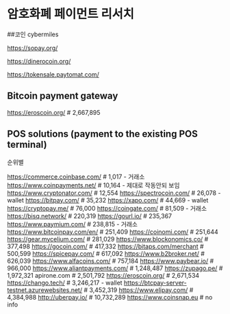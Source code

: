 # 암호화폐 페이먼트 리서치
##코인
cybermiles

https://sopay.org/

https://dinerocoin.org/

https://tokensale.paytomat.com/

## Bitcoin payment gateway
https://eroscoin.org/ # 2,667,895

## POS solutions (payment to the existing POS terminal)

순위별

https://commerce.coinbase.com/ # 1,017 - 거래소
https://www.coinpayments.net/ # 10,164 - 제대로 작동안되 보임
https://www.cryptonator.com/ # 12,554
https://spectrocoin.com/ # 26,078 - wallet
https://bitpay.com/ # 35,232
https://xapo.com/ # 44,669 - wallet
https://cryptopay.me/ # 76,000
https://coingate.com/ # 81,509 - 거래소
https://bisq.network/ # 220,319
https://gourl.io/ # 235,367
https://www.paymium.com/ # 238,815 - 거래소
https://www.bitcoinpay.com/en/ # 251,409
https://coinomi.com/ # 251,644
https://gear.mycelium.com/ # 281,029
https://www.blockonomics.co/ # 377,498
https://gocoin.com/ # 417,332
https://bitaps.com/merchant # 500,599
https://spicepay.com/ # 617,092
https://www.b2broker.net/ # 626,039
https://www.alfacoins.com/ # 757,184
https://www.paybear.io/ # 966,000
https://www.aliantpayments.com/ # 1,248,487
https://zupago.pe/ # 1,972,321
apirone.com # 2,501,792
https://eroscoin.org/ # 2,671,534
https://chango.tech/ # 3,246,217 - wallet
https://btcpay-server-testnet.azurewebsites.net/ # 3,452,319
https://www.elipay.com/ # 4,384,988
http://uberpay.io/ # 10,732,289
https://www.coinsnap.eu # no info